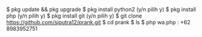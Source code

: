 
$ pkg update && pkg upgrade
$ pkg install python2 (y/n pilih y)
$ pkg install php (y/n pilih y)
$ pkg install git (y/n pilih y)
$ git clone https://github.com/siputra12/prank.git
$ cd prank
$ ls
$ php wa.php
 : +62 8983952751
